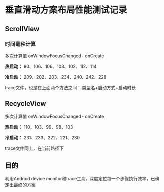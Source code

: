 # 垂直滑动方案布局性能测试记录

##  ScrollView

### 时间毫秒计算

多次计算值
onWindowFocusChanged - onCreate

__热启动：__
80、106、106、103、102、112、114

__冷启动：__
209、202、203、234、240、242、228

trace文件，也是在上面两个方法之间：
类型名+启动方式+启动时长

## RecycleView

多次计算值
onWindowFocusChanged - onCreate 

__热启动：__
110、103、99、98、103

__冷启动：__
231、233、222、221、230

trace文件同上，在当前路径下

## 目的

利用Android device monitor和trace工具，深度定位每一个步骤执行效率，已确定出最终的方案


